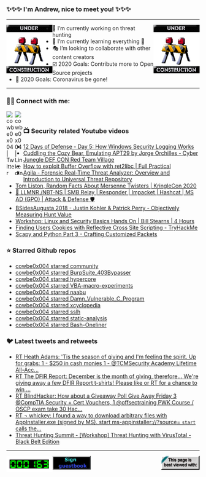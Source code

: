 ### ✨✨✨ I'm Andrew, nice to meet you! ✨✨✨

---
<img align="left" width="120px" src="https://raw.githubusercontent.com/cowbe0x004/cowbe0x004/master/images/image004.gif" />
<img align="right" width="120px" src="https://raw.githubusercontent.com/cowbe0x004/cowbe0x004/master/images/image004.gif" />

- 📖 I’m currently working on threat hunting
- 📘 I’m currently learning everything 🤣
- 🎭 I’m looking to collaborate with other content creators
- ☑️ 2020 Goals: Contribute more to Open Source projects
- 🦠 2020 Goals: Coronavirus be gone!

---

### 🤝🏽 Connect with me:
[<img align="left" alt="cowbe0x004 | Twitter" width="22px" src="https://cdn.jsdelivr.net/npm/simple-icons@v3/icons/twitter.svg" />][twitter]
[<img align="left" alt="cowbe0x004 | LinkedIn" width="22px" src="https://cdn.jsdelivr.net/npm/simple-icons@v3/icons/linkedin.svg" />][linkedin]

<!--
[<img align="left" alt="cowbe0x004.com" width="22px" src="https://raw.githubusercontent.com/iconic/open-iconic/master/svg/globe.svg" />][website]
[<img align="left" alt="cowbe0x004 | YouTube" width="22px" src="https://cdn.jsdelivr.net/npm/simple-icons@v3/icons/youtube.svg" />][youtube]
[<img align="left" alt="cowbe0x004 | Instagram" width="22px" src="https://cdn.jsdelivr.net/npm/simple-icons@v3/icons/instagram.svg" />][instagram]
-->

<br />

### 📺 Security related Youtube videos
<!-- YOUTUBE:START -->
- [12 Days of Defense - Day 5: How Windows Security Logging Works](https://www.youtube.com/watch?v=JzLvo4ERDpo)
- [Cuddling the Cozy Bear, Emulating APT29 by Jorge Orchilles - Cyber Junegle DEF CON Red Team Village](https://www.youtube.com/watch?v=Fa4GHF_OVVc)
- [How to exploit Buffer Overflow with ret2libc | Full Practical](https://www.youtube.com/watch?v=q-2O4XuLZAU)
- [Agila - Forensic Real-Time Threat Analyzer: Overview and Introduction to Universal Threat Repository](https://www.youtube.com/watch?v=aXlaZXq-GY4)
- [Tom Liston, Random Facts About Mersenne Twisters | KringleCon 2020](https://www.youtube.com/watch?v=Jo5Nlbqd-Vg)
- [🚀 LLMNR /NBT-NS | SMB Relay | Responder | Impacket | Hashcat | MS AD (GPO) | Attack & Defense 🛡️](https://www.youtube.com/watch?v=gL-HwtyB4ns)
- [BSidesAugusta 2018 - Justin Kohler & Patrick Perry - Objectively Measuring Hunt Value](https://www.youtube.com/watch?v=23v_LCObNbs)
- [Workshop: Linux and Security Basics Hands On | Bill Stearns | 4 Hours](https://www.youtube.com/watch?v=35HCzGxGK94)
- [Finding Users Cookies with Reflective Cross Site Scripting - TryHackMe](https://www.youtube.com/watch?v=0X-9iigwyro)
- [Scapy and Python Part 3 - Crafting Customized Packets](https://www.youtube.com/watch?v=0xcr_UH4sNU)
<!-- YOUTUBE:END -->

### ⭐ Starred Github repos
<!-- GITHUB_STAR:START -->
- [cowbe0x004 starred community](https://github.com/preludeorg/community)
- [cowbe0x004 starred BurpSuite_403Bypasser](https://github.com/sting8k/BurpSuite_403Bypasser)
- [cowbe0x004 starred hypercore](https://github.com/hypercore-protocol/hypercore)
- [cowbe0x004 starred VBA-macro-experiments](https://github.com/Adepts-Of-0xCC/VBA-macro-experiments)
- [cowbe0x004 starred naabu](https://github.com/projectdiscovery/naabu)
- [cowbe0x004 starred Damn_Vulnerable_C_Program](https://github.com/hardik05/Damn_Vulnerable_C_Program)
- [cowbe0x004 starred xcyclopedia](https://github.com/strontic/xcyclopedia)
- [cowbe0x004 starred sslh](https://github.com/yrutschle/sslh)
- [cowbe0x004 starred static-analysis](https://github.com/analysis-tools-dev/static-analysis)
- [cowbe0x004 starred Bash-Oneliner](https://github.com/onceupon/Bash-Oneliner)
<!-- GITHUB_STAR:END -->

### 🐦 Latest tweets and retweets
<!-- TWEETS:START -->
- [RT Heath Adams: 'Tis the season of giving and I'm feeling the spirit.  Up for grabs: 1 - $250 in cash monies 1 - @TCMSecurity Academy Lifetime All-Acc...](https://twitter.com/thecybermentor/status/1337027468788699136)
- [RT The DFIR Report: December is the month of giving, therefore... We're giving away a few DFIR Report t-shirts! Please like or RT for a chance to win ...](https://twitter.com/TheDFIRReport/status/1334912611180285953)
- [RT BlindHacker: How about a Giveaway Poll Give Away Friday 3 @CompTIA Security + Cert Vouchers,  1 @offsectraining PWK Course / OSCP exam take  30 Hac...](https://twitter.com/TheBlindHacker/status/1334171448022339584)
- [RT ¬ whickey: I found a way to download arbitrary files with AppInstaller.exe (signed by MS). start ms-appinstaller://?source=<url> `start` calls the...](https://twitter.com/notwhickey/status/1333900137232523264)
- [Threat Hunting Summit - [Workshop] Threat Hunting with VirusTotal - Black Belt Edition](https://twitter.com/cowbe0x004/status/1329101788662915080)
<!-- TWEETS:END -->

---

[<img align="left" width="120px" src="https://raw.githubusercontent.com/cowbe0x004/cowbe0x004/master/images/visitors.gif" />][visitor]
[<img align="left" alt="Sign My Guestbook" width="100px" src="https://raw.githubusercontent.com/cowbe0x004/cowbe0x004/master/images/sign_guest_book.gif" />][guestbook]
[<img align="right" width="100px" src="https://raw.githubusercontent.com/cowbe0x004/cowbe0x004/master/images/netscape.gif" />][netscape]


[website]: https://cowbe0x004.com
[twitter]: https://twitter.com/cowbe0x004
[youtube]: https://youtube.com/
[instagram]: https://instagram.com/
[linkedin]: https://www.linkedin.com/in/anhuang/
[guestbook]: https://github.com/cowbe0x004/cowbe0x004/issues
[netscape]: https://github.com/cowbe0x004/cowbe0x004
[visitor]: https://github.com/cowbe0x004/cowbe0x004

